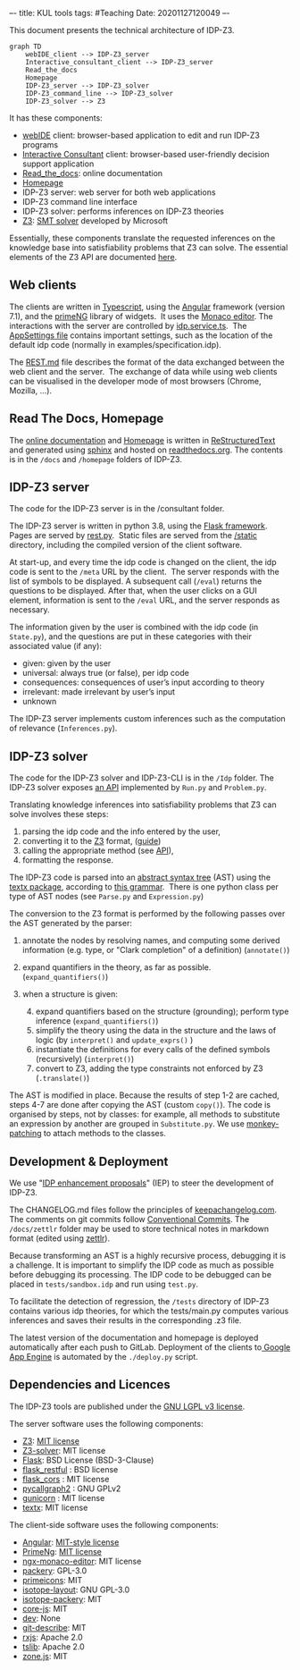 –-
title: KUL tools
tags: #Teaching
Date: 20201127120049
–-

This document presents the technical architecture of IDP-Z3.

```mermaid
graph TD
    webIDE_client --> IDP-Z3_server
    Interactive_consultant_client --> IDP-Z3_server
    Read_the_docs
    Homepage
    IDP-Z3_server --> IDP-Z3_solver
    IDP-Z3_command_line --> IDP-Z3_solver
    IDP-Z3_solver --> Z3
```
It has these components:
* [webIDE](https://interactive-consultant.idp-z3.be/IDE) client: browser-based application to edit and run IDP-Z3 programs
* [Interactive Consultant](https://interactive-consultant.idp-z3.be/) client: browser-based user-friendly decision support application
* [Read_the_docs](http://docs.idp-z3.be/en/stable/): online documentation
* [Homepage](https://www.idp-z3.be/)
* IDP-Z3 server: web server for both web applications
* IDP-Z3 command line interface
* IDP-Z3 solver: performs inferences on IDP-Z3 theories
* [Z3](https://github.com/Z3Prover/z3): [SMT solver](https://en.wikipedia.org/wiki/Satisfiability_modulo_theories) developed by Microsoft

Essentially, these components translate the requested inferences on the knowledge base into satisfiability problems that Z3 can solve. The essential elements of the Z3 API are documented [here]((https://docs.google.com/presentation/d/1BgXIJNZJD6YTAT5k5ZSMv4irMeMA9a41EnJsIO1eK9Y/edit?usp=sharing)).

## Web clients
The clients are written in [Typescript](https://www.typescriptlang.org/), using the [Angular](https://angular.io/) framework (version 7.1), and the [primeNG](https://www.primefaces.org/primeng/#/) library of widgets.  It uses the [Monaco editor](https://www.npmjs.com/package/ngx-monaco-editor). The interactions with the server are controlled by [idp.service.ts](https://gitlab.com/krr/autoconfig3/blob/master/src/services/idp.service.ts).  The [AppSettings file](https://gitlab.com/krr/autoconfig3/blob/master/src/services/AppSettings.ts) contains important settings, such as the location of the default idp code (normally in examples/specification.idp).

The [REST.md](https://gitlab.com/krr/IDP-Z3/-/blob/master/docs/zettlr/REST.md) file describes the format of the data exchanged between the web client and the server.  The exchange of data while using web clients can be visualised in the developer mode of most browsers (Chrome, Mozilla, …).
    
## Read The Docs, Homepage
The [online documentation](http://docs.idp-z3.be/en/stable/) and [Homepage](https://www.idp-z3.be/) is written in [ReStructuredText](https://www.sphinx-doc.org/en/master/usage/restructuredtext/basics.html) and generated using [sphinx](https://www.sphinx-doc.org/en/master/) and hosted on [readthedocs.org](https://readthedocs.org/projects/idp-z3/).  The contents is in the `/docs` and `/homepage` folders of IDP-Z3.

## IDP-Z3 server
The code for the IDP-Z3 server is in the /consultant folder.

The IDP-Z3 server is written in python 3.8, using the [Flask framework](https://flask.palletsprojects.com/en/1.1.x/).  Pages are served by [rest.py](https://gitlab.com/krr/autoconfigz3/blob/master/consultant/rest.py).  Static files are served from the [/static](https://gitlab.com/krr/autoconfigz3/tree/master/consultant/static) directory, including the compiled version of the client software.

At start-up, and every time the idp code is changed on the client, the idp code is sent to the `/meta` URL by the client.  The server responds with the list of symbols to be displayed. A subsequent call (`/eval`) returns the questions to be displayed.  After that, when the user clicks on a GUI element, information is sent to the `/eval` URL, and the server responds as necessary.  

The information given by the user is combined with the idp code (in `State.py`), and the questions are put in these categories with their associated value (if any):
* given: given by the user    
* universal: always true (or false), per idp code    
* consequences: consequences of user’s input according to theory    
* irrelevant: made irrelevant by user’s input    
* unknown  

The IDP-Z3 server implements custom inferences such as the computation of relevance (`Inferences.py`).

## IDP-Z3 solver
The code for the IDP-Z3 solver and IDP-Z3-CLI is in the `/Idp` folder. The IDP-Z3 solver exposes [an API](http://docs.idp-z3.be/en/latest/IDPLanguage.html#main-block) implemented by `Run.py` and `Problem.py`.

Translating knowledge inferences into satisfiability problems that Z3 can solve involves these steps:
1.  parsing the idp code and the info entered by the user,     
2.  converting it to the [Z3](https://theory.stanford.edu/~nikolaj/programmingz3.html) format, ([guide](https://ericpony.github.io/z3py-tutorial/guide-examples.htm))    
3.  calling the appropriate method (see [API](https://docs.google.com/presentation/d/1BgXIJNZJD6YTAT5k5ZSMv4irMeMA9a41EnJsIO1eK9Y/edit?usp=sharing)),    
4.  formatting the response.

The IDP-Z3 code is parsed into an [abstract syntax tree](https://en.wikipedia.org/wiki/Abstract_syntax_tree) (AST) using the [textx package](https://github.com/textX/textX), according to [this grammar](https://gitlab.com/krr/autoconfigz3/blob/master/Idp/Idp.tx).  There is one python class per type of AST nodes (see `Parse.py` and `Expression.py`)

The conversion to the Z3 format is performed by the following passes over the AST generated by the parser:
1.  annotate the nodes by resolving names, and computing some derived information (e.g. type, or "Clark completion" of a definition) (`annotate()`)
2.  expand quantifiers in the theory, as far as possible. (`expand_quantifiers()`)
3.  when a structure is given:

    4. expand quantifiers based on the structure (grounding); perform type inference (`expand_quantifiers()`)
    5. simplify the theory using the data in the structure and the laws of logic (by `interpret()` and `update_exprs()` )
    6. instantiate the definitions for every calls of the defined symbols (recursively) (`interpret()`)
    7. convert to Z3, adding the type constraints not enforced by Z3 (`.translate()`)

The AST is modified in place.  Because the results of step 1-2 are cached, steps 4-7 are done after copying the AST (custom `copy()`).  The code is organised by steps, not by classes:  for example, all methods to substitute an expression by another are grouped in `Substitute.py`.  We use [monkey-patching](https://www.geeksforgeeks.org/monkey-patching-in-python-dynamic-behavior/) to attach methods to the classes.

## Development & Deployment
We use "[IDP enhancement proposals](https://gitlab.com/krr/IDP-Z3/-/wikis/home)" (IEP) to steer the development of IDP-Z3.

The CHANGELOG.md files follow the principles of [keepachangelog.com](https://keepachangelog.com/en/1.0.0/).   The comments on git commits follow  [Conventional Commits](https://www.conventionalcommits.org/en/v1.0.0/).  The `/docs/zettlr` folder may be used to store technical notes in markdown format (edited using [zettlr](https://www.zettlr.com/)).

Because transforming an AST is a highly recursive process, debugging it is a challenge.  It is important to simplify the IDP code as much as possible before debugging its processing.  The IDP code to be debugged can be placed in `tests/sandbox.idp`  and run using `test.py`.

To facilitate the detection of regression, the `/tests` directory of IDP-Z3 contains various idp theories, for which the tests/main.py computes various inferences and saves their results in the corresponding .z3 file.

The latest version of the documentation and homepage is deployed automatically after each push to GitLab. Deployment of the clients to[ Google App Engine](https://cloud.google.com/appengine/docs/flexible/python) is automated by the `./deploy.py` script.  

## Dependencies and Licences
The IDP-Z3 tools are published under the [GNU LGPL v3 license](https://www.gnu.org/licenses/lgpl-3.0.en.html).    

The server software uses the following components:

* [Z3](https://github.com/Z3Prover/z3): [MIT license](https://github.com/Z3Prover/z3/blob/master/LICENSE.txt)    
* [Z3-solver](https://pypi.org/project/z3-solver/): MIT license    
* [Flask](https://pypi.org/project/Flask/): BSD License (BSD-3-Clause)    
* [flask_restful](https://pypi.org/project/Flask-RESTful/) : BSD license    
* [flask_cors](https://pypi.org/project/Flask-Cors/) : MIT license    
* [pycallgraph2](https://pypi.org/project/pycallgraph2/) : GNU GPLv2    
* [gunicorn](https://pypi.org/project/gunicorn/) : MIT license    
* [textx](https://pypi.org/project/textX/): MIT license
    
The client-side software uses the following components:

* [Angular](https://angular.io/): [MIT-style license](https://angular.io/license)    
* [PrimeNg](https://github.com/primefaces/primeng): [MIT license](https://github.com/primefaces/primeng/blob/master/LICENSE.md)    
* [ngx-monaco-editor](https://www.npmjs.com/package/ngx-monaco-editor): MIT license    
* [packery](https://www.npmjs.com/package/packery): GPL-3.0    
* [primeicons](https://www.npmjs.com/package/primeicons): MIT    
* [isotope-layout](https://www.npmjs.com/package/isotope-layout): GNU GPL-3.0    
* [isotope-packery](https://www.npmjs.com/package/isotope-packery): MIT    
* [core-js](https://www.npmjs.com/package/core-js): MIT    
* [dev](https://www.npmjs.com/package/dev): None    
* [git-describe](https://www.npmjs.com/package/git-describe): MIT    
* [rxjs](https://www.npmjs.com/package/rxjs): Apache 2.0    
* [tslib](https://www.npmjs.com/package/tslib): Apache 2.0    
* [zone.js](https://www.npmjs.com/package/zone.js): MIT
    